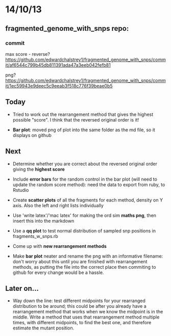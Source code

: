 14/10/13
========================================================

fragmented_genome_with_snps repo:
---------------------------------

### commit

max score - reverse?
https://github.com/edwardchalstrey1/fragmented_genome_with_snps/commit/af6544c799b45db811391ada47a3eeb042fefb81

png?
https://github.com/edwardchalstrey1/fragmented_genome_with_snps/commit/1ec59943e9deec5c9eeab3f518c776f39beae0b5

## Today

- Tried to work out the rearrangement method that gives the highest possible "score". I think that the reversed original order is it!

- **Bar plot**: moved png of plot into the same folder as the md file, so it displays on github

## Next

- Determine whether you are correct about the reversed original order giving the **highest score**

- Include **error bars** for the random control in the bar plot (will need to update the random score method): need the data to export from ruby, to Rstudio

- Create **scatter plots** of all the fragments for each method, density on Y axis. Also the left and right lists individually

- Use 'write latex'/'mac latex' for making the ord sim **maths png**, then insert this into the markdown

- Use a **qq plot** to test normal distribution of sampled snp positions in fragments_w_snps.rb

- Come up with **new rearrangement methods**

- Make **bar plot** neater and rename the png with an informative filename: don't worry about this until you are finished with rearrangement methods, as putting the file into the correct place then commiting to github for every change would be a hassle.

## Later on...

- Way down the line: test different midpoints for your rearranged distribution to be around; this could be after you already have a rearrangement method that works when we know the midpoint is in the middle. Write a method that uses that rearrangement method multiple times, with different midpoints, to find the best one, and therefore estimate the mutant position.
